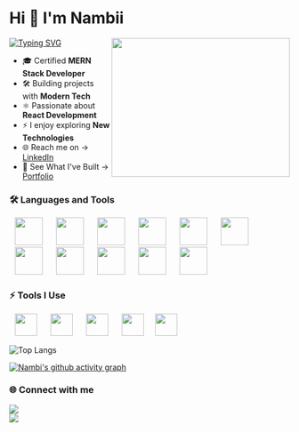 # Hi 👋 I'm Nambii
<img align="right" width="320" height="250" src="https://media4.giphy.com/media/v1.Y2lkPTc5MGI3NjExaGUxZXZhZWJsdmVjbmszcG16aHhwZnp3M3d6aWtoNzJjazU1dTd5ayZlcD12MV9pbnRlcm5hbF9naWZfYnlfaWQmY3Q9Zw/bGgsc5mWoryfgKBx1u/giphy.gif">  

[![Typing SVG](https://readme-typing-svg.herokuapp.com?color=51F565&size=24&lines=Aspiring+Software+Developer;React+Enthusiast)](https://git.io/typing-svg)




- 🎓 Certified **MERN Stack Developer**  
- 🛠️ Building projects with **Modern Tech**  
- ⚛️ Passionate about **React Development**
- ⚡ I enjoy exploring **New Technologies** 
- 🌐 Reach me on → [LinkedIn](https://www.linkedin.com/in/nambimuthuraja)  
- 🚀 See What I've Built → [Portfolio](https://nambimuthuraja.netlify.app/)  


### 🛠️ Languages and Tools
<p align="left">
  <img height="50" width="50" hspace="10" src="https://img.icons8.com/color/48/html-5.png"/>
  <img height="50" width="50" hspace="10" src="https://img.icons8.com/color/48/css3.png"/>
  <img height="50" width="50" hspace="10" src="https://img.icons8.com/color/48/javascript.png"/>
  <img height="50" width="50" hspace="10" src="https://img.icons8.com/color/48/react-native.png"/>
  <img height="50" width="50" hspace="10"src="https://img.icons8.com/color/48/tailwindcss.png"/>
  <img height="50" width="50" hspace="10" src="https://img.icons8.com/fluency/48/bootstrap.png"/>
  <img height="50" width="50" hspace="10" src="https://img.icons8.com/color/48/nodejs.png"/>
  <img height="50" width="50" hspace="10" src="https://img.icons8.com/ios/50/express-js.png"/>
  <img height="50" width="50" hspace="10" src="https://img.icons8.com/color/48/mongodb.png"/>
  <img width="50" height="50" hspace="10" src="https://img.icons8.com/external-tal-revivo-shadow-tal-revivo/24/external-hypertext-preprocessor-a-widely-used-open-source-general-purpose-scripting-language-logo-shadow-tal-revivo.png"/>
  <img width="50" height="50" hspace="10" src="https://img.icons8.com/color/48/mysql-logo.png"/>
</p>

### ⚡ Tools I Use
<img height="40" hspace="10" src="https://img.icons8.com/color/48/visual-studio-code-2019.png"/> <img height="40" hspace="10" src="https://img.icons8.com/color/48/git.png"/> <img height="40" hspace="10" src="https://img.icons8.com/color/48/github.png"/> <img height="40" hspace="10" src="https://img.icons8.com/color/48/netlify.png"/><img height="40" hspace="10" src="https://img.icons8.com/?size=48&id=MWiBjkuHeMVq&format=png&color=FFFFFF"/>



  
![Top Langs](https://github-readme-stats.vercel.app/api/top-langs/?username=NambiMR&layout=compact&theme=dark)  

[![Nambi's github activity graph](https://github-readme-activity-graph.vercel.app/graph?username=NambiMR&bg_color=000000&color=ffffff&line=51f565&point=ffffff&area=true&hide_border=true)](https://github.com/ashutosh00710/github-readme-activity-graph)


### 🌐 Connect with me  
[<img src="https://img.shields.io/badge/LinkedIn-0077B5?style=for-the-badge&logo=linkedin&logoColor=white"/>](https://www.linkedin.com/in/nambimuthuraja)  
[<img src="https://img.shields.io/badge/Gmail-D14836?style=for-the-badge&logo=gmail&logoColor=white"/>](mailto:nambimr2004@gmail.com)  

<!---
NambiMR/NambiMR is a ✨ special ✨ repository because its `README.md` (this file) appears on your GitHub profile.
You can click the Preview link to take a look at your changes.
--->
